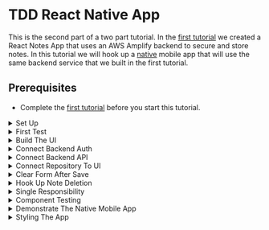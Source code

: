 # TDD React Native App

This is the second part of a two part tutorial. In the [first tutorial](https://github.com/pairing4good/tdd-amplify-react) we created a React Notes App that uses an AWS Amplify backend to secure and store notes. In this tutorial we will hook up a [native](https://en.wikipedia.org/wiki/Mobile_app#Native_app) mobile app that will use the same backend service that we built in the first tutorial.

## Prerequisites

- Complete the [first tutorial](https://github.com/pairing4good/tdd-amplify-react) before you start this tutorial.

<details>
  <summary>Set Up</summary>

## Set Up

- Run `npm install --global expo-cli`
- `cd` to the directory where you store your git repositories
- Run `expo init tdd-amplify-react-native` and select the `blank` template when prompted.
- Run `cd tdd-amplify-react-native`
- Run `npm start`
- In the `Metro Bundler` window found at http://localhost:19002/ click the `Run in web browser` option on the left navigation
- You should see the following message in your browser `Open up App.js to start working on your app!`

- Commit

[Code for this section](https://github.com/pairing4good/tdd-amplify-react-native/commit/e394249d96eba901075e26b1832ea54fec24ca41)

</details>

<details>
  <summary>First Test</summary>

## First Test

- In a new terminal window run `npm install cypress --save-dev` to install Cypress via [npm](https://www.npmjs.com):
- Run `npx cypress open`
- Configure the base url in the `cypress.json` file

```js
{
    "baseUrl": "http://localhost:19006"
}
```

- One of the benefits of using Expo is that it provides multiple ways to access your application. For this test we are using the web browser version to quickly verify the apps behavior.

- Run one or two of the Cypress `examples` to make sure everything is set up correctly.
- **Once you have verified that Cypress is running correctly, delete the `cypress/integration/examples/` directory so that your tests will run faster on your [Continuous Integration (CI) Server](https://en.wikipedia.org/wiki/Continuous_integration).**
- Create a new test called `note.spec.js` under the `cypress\integration\` directory in your project
- Add the following tests to drive the same UI that you created in the first tutorial.

```js
describe("Note Capture", () => {
  before(() => {
    cy.visit("/");
  });

  it("should have header", () => {
    cy.get("[data-testid=note-header]").should("have.text", "My Notes App");
  });

  it("should create a note when name and description provided", () => {
    //cy.get('[data-testid=test-name-0]').should('not.exist');
    //cy.get('[data-testid=test-description-0]').should('not.exist');

    cy.get("[data-testid=note-name-field]").type("test note");
    cy.get("[data-testid=note-description-field]").type(
      "test note description"
    );
    cy.get("[data-testid=note-form-submit]").click();

    // cy.get('[data-testid=note-name-field]').should('have.value', '');
    // cy.get('[data-testid=note-description-field]').should('have.value', '');

    cy.get("[data-testid=test-name-0]").should("have.text", "test note");
    cy.get("[data-testid=test-description-0]").should(
      "have.text",
      "test note description"
    );
  });

  it("should delete note", () => {
    cy.get("[data-testid=test-button-0]").click();

    // cy.get('[data-testid=test-name-0]').should('not.exist')
    // cy.get('[data-testid=test-description-0]').should('not.exist')
  });

  it("should have an option to sign out", () => {
    cy.get("[data-testid=aws-amplify__auth--sign-out-button]").click();
    cy.get(
      "[data-testid=aws-amplify__auth--sign-in-to-your-account-text]"
    ).should("exist");
  });
});
```

- The commented out lines (`//`) will not work until we hook up the backend API

- Run `expo start --web`

Before we proceed let's add a script to run cypress into the `package.json` file in the `scripts` section.

```js
"scripts": {
    "start": "react-scripts start",
    "build": "react-scripts build",
    "test": "react-scripts test",
    "eject": "react-scripts eject",
    "cypress:open": "cypress open"
  }
```

- Now you can run `npm run cypress:open` to open cypress
- Select the `note.spec.js` test

- The tests are Red

Our objective will be to get to Green as quickly as we can in the simplest way possible. Since the backend already exists we will use it as is and build out just enough UI to make it turn Green. Once it is Green then we will Refactor.

[Code for this section](https://github.com/pairing4good/tdd-amplify-react-native/commit/a891634380beff0c0b68a89b7024b2636b36d531)

</details>

<details>
  <summary>Build The UI</summary>

## Build The UI

Build out the simplest UI that will cause the Cypress test to go Green. Once we have green then we will refactor and expand the UI's functionality.

```js
import React from "react";
import { Text, View, TextInput, Button } from "react-native";

export default function App() {
  return (
    <View>
      <Text testID="note-header">My Notes App</Text>
      <TextInput testID="note-name-field" />
      <TextInput testID="note-description-field" />
      <Button testID="note-form-submit" title="Create Note" />

      <Text testID="test-name-0">test note</Text>
      <Text testID="test-description-0">test note description</Text>
      <Button testID="test-button-0" title="Delete note" />
    </View>
  );
}
```

- React Native uses different components than React

  - [View](https://reactnative.dev/docs/view)
  - [Text](https://reactnative.dev/docs/text)
  - [TextInput](https://reactnative.dev/docs/textinput)
  - [Button](https://reactnative.dev/docs/button)

- In React Native `testID` replaces React's `data-testid` but they both render to the same element id in the web.

- Run the Cypress test
- Green
- Commit

[Code for this section](https://github.com/pairing4good/tdd-amplify-react-native/commit/8841993a22da1eb4fdb146870df0c049aa1cdcfe)

</details>

<details>
  <summary>Connect Backend Auth</summary>

## Connect Backend Auth

We want to reuse the same Amplify backend authentication that we created in the first tutorial.

- Go to http://console.aws.amazon.com/
- Select `AWS Amplify`
- Select the application you created in the first tutorial
- Select the `Backend environments` tab
- Select the `Local setup instructions` section
- Copy the provided command (ie: `amplify pull --appId xxxxxxxxxxx --envName xxx`)
- Run the command you copied at the root of your project

```
? Choose your default editor: Visual Studio Code
? Choose the type of app that you're building: javascript
Please tell us about your project
? What javascript framework are you using: react-native
? Source Directory Path:  /
? Distribution Directory Path: /
? Build Command:  npm run-script build
? Start Command: npm run-script start
? Do you plan on modifying this backend?: No
```

- This created the `aws-export.js` and added it to `.gitignore` so that your user credentials are not committed
- Run `npm install aws-amplify-react-native`

- Add authentication to `App.js`

```js
...
import { withAuthenticator } from "aws-amplify-react-native"
import Amplify from "aws-amplify"
import awsconfig from './aws-exports';

Amplify.configure({
  ...awsconfig,
  Analytics: {
    disabled: true,
  },
});

function App() {
  return (
...
  );
}

export default withAuthenticator(App, true)
```

- The `aws-amplify-react-native` library has an [issue](https://github.com/aws-amplify/amplify-js/issues/5918) that requires adding the `Analytics: {disabled: true}` option to the `Amplify.configure` function.

- Add the following to the bottom of the `cypress/support/commands.js` file

```js
const Auth = require("aws-amplify").Auth;
import "cypress-localstorage-commands";
const username = Cypress.env("username");
const password = Cypress.env("password");
const userPoolId = Cypress.env("userPoolId");
const clientId = Cypress.env("clientId");

const awsconfig = {
  aws_user_pools_id: userPoolId,
  aws_user_pools_web_client_id: clientId,
};
Auth.configure(awsconfig);

Cypress.Commands.add("signIn", () => {
  cy.then(() => Auth.signIn(username, password)).then((cognitoUser) => {
    const idToken = cognitoUser.signInUserSession.idToken.jwtToken;
    const accessToken = cognitoUser.signInUserSession.accessToken.jwtToken;

    const makeKey = (name) => `CognitoIdentityServiceProvider
        .${cognitoUser.pool.clientId}
        .${cognitoUser.username}.${name}`;

    cy.setLocalStorage(makeKey("accessToken"), accessToken);
    cy.setLocalStorage(makeKey("idToken"), idToken);
    cy.setLocalStorage(
      `CognitoIdentityServiceProvider.${cognitoUser.pool.clientId}.LastAuthUser`,
      cognitoUser.username
    );
  });
  cy.saveLocalStorage();
});
```

- Create a new file at the root of your project named `cypress.env.json` with the following content

```json
{
  "username": "[Login username you just created]",
  "password": "[Login password you just created]",
  "userPoolId": "[The `aws_user_pools_id` value found in your `src/aws-exports.js`]",
  "clientId": "[The `aws_user_pools_web_client_id` value found in your `src/aws-exports.js`]"
}
```

- Add `cypress.env.json` to `.gitignore` so that it will not be committed and pushed to GitHub

```
#amplify
amplify/\#current-cloud-backend
...
amplifyconfiguration.dart
amplify-build-config.json
amplify-gradle-config.json
amplifytools.xcconfig
.secret-*
cypress.env.json
```

- Add the following set ups and tear downs to `cypress/integration/note.spec.js`

```js
before(() => {
  cy.signIn();
  cy.visit("/");
});

after(() => {
  cy.clearLocalStorageSnapshot();
  cy.clearLocalStorage();
});

beforeEach(() => {
  cy.restoreLocalStorage();
});

afterEach(() => {
  cy.saveLocalStorage();
});
```

- Run the Cypress tests
- Green!
- Commit

[Code for this section](https://github.com/pairing4good/tdd-amplify-react-native/commit/1fb5a25acc72e15c053ea1ad5df988a704540d80)

</details>

<details>
  <summary>Connect Backend API</summary>

## Connect Backend API

We want to reuse the same Amplify backend API that we created in the first tutorial.

- Go to http://console.aws.amazon.com/
- Select `AWS AppSync`
- Select the application you created in the first tutorial
- In the `Integrate with your app` section select the `JavaScript` tab
- Copy the `amplify add codegen --apiId xxxxxxxxxxxxxxxxxxxx` command
- Select `Schema` on the left navigation bar
- Click the `Export schema` dropdown
- Select `schema.json`
- Once it has downloaded move the file to the root of your project
- Run the command you copied (`amplify add codegen --apiId xxxxxxxxxxxxxxxxxxxx`)

```
? Choose the type of app that you're building: javascript
? What javascript framework are you using: react-native
? Choose the code generation language target: javascript
? Enter the file name pattern of graphql queries, mutations and subscriptions: src/graphql/**/*.js
? Do you want to generate/update all possible GraphQL operations - queries, mutations and subscriptions: Yes
? Enter maximum statement depth [increase from default if your schema is deeply nested]: 2
```

- Create a new folder in the `src` directory called `test`
- Create a new file named `NoteRepository.test.js`

```js
import { save, findAll, deleteById } from "../common/NoteRepository";
import { API } from "aws-amplify";
import {
  createNote as createNoteMutation,
  deleteNote as deleteNoteMutation,
} from "../graphql/mutations";
import { listNotes } from "../graphql/queries";

const mockGraphql = jest.fn();
const id = "test-id";

beforeEach(() => {
  API.graphql = mockGraphql;
});

afterEach(() => {
  jest.clearAllMocks();
});

it("should create a new note", () => {
  const note = { name: "test name", description: "test description" };

  save(note);

  expect(mockGraphql.mock.calls.length).toBe(1);
  expect(mockGraphql.mock.calls[0][0]).toStrictEqual({
    query: createNoteMutation,
    variables: { input: note },
  });
});

it("should findAll notes", () => {
  const note = { name: "test name", description: "test description" };

  findAll(note);

  expect(mockGraphql.mock.calls.length).toBe(1);
  expect(mockGraphql.mock.calls[0][0]).toStrictEqual({ query: listNotes });
});

it("should delete note by id", () => {
  deleteById(id);

  expect(mockGraphql.mock.calls.length).toBe(1);
  expect(mockGraphql.mock.calls[0][0]).toStrictEqual({
    query: deleteNoteMutation,
    variables: { input: { id } },
  });
});
```

- Run `npm install jest-expo --save-dev`
- Add the following to your `package.json` file

```json
"scripts": {
  ...
  "test": "jest --watch --testPathPattern=src/test"
},
"jest": {
  "preset": "jest-expo"
}
```

- Run `npm install react-test-renderer --save-dev`
- Run `npm install @react-native-community/netinfo`
- Run `npm run test`

- The tests go Red

- Create a new folder in the `src` directory called `common`
- Create a new file named `NoteRepository.js`

```js
import { API } from "aws-amplify";
import { listNotes } from "../graphql/queries";

export async function findAll() {
  const apiData = await API.graphql({ query: listNotes });
  return apiData.data.listNotes.items;
}
```

- One test goes Green

```js
...
import { createNote as createNoteMutation, deleteNote as deleteNoteMutation} from '../graphql/mutations';

...

export async function save(note){
    const apiData = await API.graphql({ query: createNoteMutation, variables: { input: note } });
    return apiData.data.createNote;
}
```

- One more test goes Green

```js
export async function deleteById(id) {
  return await API.graphql({
    query: deleteNoteMutation,
    variables: { input: { id } },
  });
}
```

- The final test goes Green
- Run the Cypress tests.
- Green!
- Commit

[Code for this section](https://github.com/pairing4good/tdd-amplify-react-native/commit/647dff44562ffa491d5fc1150986dfb3609fb0e2)

</details>

<details>
  <summary>Connect Repository To UI</summary>

## Connect Repository To UI

Now we will test drive the creation and listing of notes

- Uncomment the assertions that will drive us to save the note in `cypress/integration/note.spec.js`

```js
    it('should create a note when name and description provided', () => {
        cy.get('[data-testid=test-name-0]').should('not.exist');
        cy.get('[data-testid=test-description-0]').should('not.exist');
```

- We have a failing test that will drive our production code changes.

```js
import React, { useState, useEffect } from 'react';
...
import { findAll, save } from './src/common/NoteRepository';
...

function App() {
  const [notes, setNotes] = useState([]);
  const [formData, setFormData] = useState({ name: '', description: '' });

  useEffect(() => {
    fetchNotesCallback();
  }, []);

  async function fetchNotesCallback() {
    const notes = await findAll()
    if(notes)
      setNotes(notes);
    else
      setNotes([])
  }

  async function createNote() {
    const newNote = await save(formData);
    const updatedNoteList = [ ...notes, newNote ];
    setNotes(updatedNoteList);
  }

  return (
    <View>
      ...
      <TextInput testID="note-name-field"
        onChangeText={text => setFormData({
          ...formData, 'name': text}
        )}
        value={formData.name}/>

      <TextInput testID="note-description-field"
        onChangeText={text => setFormData({
          ...formData, 'description': text}
        )}
        value={formData.description}/>

      <Button testID="note-form-submit"
        title="Create Note"
        onPress={createNote}/>

      {
        notes.map((note, index) => (
          <div>
            <Text testID={"test-name-" + index}>{note.name}</Text>
            <Text testID={"test-description-" + index}>{note.description}</Text>
            <Button testID={"test-button-" + index} title="Delete note" />
          </div>
        ))
      }
    </View>
  );
}
...
```

Here are syntax differences between React and React Native

- React's `onChange` is replaced with `onChangeText` in React Native
- React passes an event `e` to the `onChange` function where React Native just passes the actual text to the `onChangeText` function
- React's `onClick` is replaced with `onPress` in React Native

- Rerun all of the tests
- Green!
- Commit

[Code for this section](https://github.com/pairing4good/tdd-amplify-react-native/commit/6dc746dd3ee168ef52d8cc8d7f90f5a8cdd5f68c)

</details>

<details>
  <summary>Clear Form After Save</summary>

## Clear Form After Save

Now we will test drive clearing the form values on save

- Uncomment the assertions that will drive us to clear the note form in `cypress/integration/note.spec.js`

```js
cy.get("[data-testid=note-name-field]").should("have.value", "");
cy.get("[data-testid=note-description-field]").should("have.value", "");
```

- We have a failing test that will drive our production code changes.

```js
...
function App() {
...
  async function createNote() {
    ...
    setFormData({name: '', description: ''});
  }
...
```

- Rerun all of the tests
- Green!
- Commit

[Code for this section](https://github.com/pairing4good/tdd-amplify-react-native/commit/b4351d11328af0a275c89c55573589bace4ff04a)

</details>

<details>
  <summary>Hook Up Note Deletion</summary>

## Hook Up Note Deletion

Now we will test drive the deletion of a note

- Uncomment the assertions that will drive us to delete a note in `cypress/integration/note.spec.js`

```js
cy.get("[data-testid=test-name-0]").should("not.exist");
cy.get("[data-testid=test-description-0]").should("not.exist");
```

- We have a failing test that will drive our production code changes.

```js
...
import { findAll, save, deleteById } from './src/common/NoteRepository';
...

function App() {
  ...

  async function deleteNoteCallback( id ) {
    const newNotesArray = notes.filter(note => note.id !== id);
    setNotes(newNotesArray);
    await deleteById(id);
  }

  return (
    <View>
      ...

      <Button testID="note-form-submit"
        title="Create Note"
        onPress={createNote}/>

      {
        notes.map((note, index) => (
          <div>
            ...
            <Button testID={"test-button-" + index}
              onPress={() => deleteNoteCallback(note.id)}
              title="Delete note" />
          </div>
        ))
      }
    </View>
  );
}
...
```

- Rerun all of the tests
- Green!
- Commit

[Code for this section](https://github.com/pairing4good/tdd-amplify-react-native/commit/2062f451c66e3032c540c06c62d5bb8d71f23ded)

</details>

<details>
  <summary>Single Responsibility</summary>

## Single Responsibility

The `App` component is doing way too much. Let's pull the form and the list out into separate components.

- Create a new `note` folder in the `src` directory
- Create a new component named `NoteForm.js` in the `note` directory
- Copy the form to this new component

```js
import React from "react";
import { TextInput, Button } from "react-native";

function NoteForm(props) {
  return (
    <div>
      <TextInput
        testID="note-name-field"
        onChangeText={(text) =>
          props.setFormData({
            ...props.formData,
            name: text,
          })
        }
        value={props.formData.name}
      />

      <TextInput
        testID="note-description-field"
        onChangeText={(text) =>
          props.setFormData({
            ...props.formData,
            description: text,
          })
        }
        value={props.formData.description}
      />

      <Button
        testID="note-form-submit"
        title="Create Note"
        onPress={props.createNote}
      />
    </div>
  );
}

export default NoteForm;
```

- Add the `NoteForm` component to `App.js`

```js
...
import { Text, View, Button } from 'react-native';
...
import NoteForm from './src/note/NoteForm';

...

  return (
    <View>
      ...

      <NoteForm setFormData={setFormData}
        formData={formData}
        createNote={createNote}/>

      ...
    </View>
  );
}
...
```

- Rerun all of your tests
- Green

- Pull out a `Header` component

```js
import React from "react";
import { Text } from "react-native";

function Header() {
  return <Text testID="note-header">My Notes App</Text>;
}

export default Header;
```

```js
...
import Header from './src/note/Header';
...
  return (
    <View>
      <Header/>
      ...
    </View>
  );
}
...
```

- Rerun all of your tests
- Green

- Pull out a `NoteList` component

```js
import React from "react";
import { Text, Button } from "react-native";

function NoteList(props) {
  return (
    <div>
      {props.notes.map((note, index) => (
        <div>
          <Text testID={"test-name-" + index}>{note.name}</Text>
          <Text testID={"test-description-" + index}>{note.description}</Text>
          <Button
            testID={"test-button-" + index}
            onPress={() => props.deleteNoteCallback(note.id)}
            title="Delete note"
          />
        </div>
      ))}
    </div>
  );
}

export default NoteList;
```

```js
...
import { View} from 'react-native';
...
import NoteList from './src/note/NoteList';

...

function App() {
  ...
  return (
    <View>
      ...
      <NoteList notes={notes}
        deleteNoteCallback={deleteNoteCallback}/>
    </View>
  );
}
...
```

- Rerun all of your tests
- Green
- Commit

[Code for this section](https://github.com/pairing4good/tdd-amplify-react-native/commit/44e1b06400d9baa0d5f2a4597401b3eda260b888)

</details>

<details>
  <summary>Component Testing</summary>

## Component Testing

Now that each concern has been pulled out into focused components, we need to move down the testing pyramid and write non-UI tests.

- Run `npm install --save-dev @testing-library/react-native`

- Create a new test `Header.test.js` in the `src/test/` directory

```js
import React from "react";
import { render } from "@testing-library/react-native";
import Header from "../note/Header";

test("should display header", () => {
  const { getByTestId } = render(<Header />);
  const heading = getByTestId("note-header");
  expect(heading.props.children).toBe("My Notes App");
});
```

- Run all the tests
- Green

- Create a new test `NoteList.test.js` in the `src/test/` directory

```js
import React from "react";
import { render, screen, fireEvent } from "@testing-library/react-native";
import NoteList from "../note/NoteList";

const deleteNoteCallback = jest.fn();

const defaultProps = {
  notes: [],
  deleteNoteCallback: deleteNoteCallback,
};

const setup = (props = {}) => {
  const setupProps = { ...defaultProps, ...props };
  return render(<NoteList {...setupProps} />);
};

test("should display nothing when no notes are provided", () => {
  const { queryByTestId } = setup();
  const firstNoteName = queryByTestId("test-name-0");

  expect(firstNoteName).toBeNull();
});
```

- Run all the tests
- Green

- Add another `NoteList` test

```js
test("should display one note when one notes is provided", () => {
  const note = { name: "test name", description: "test description" };
  const { queryByTestId } = setup({ notes: [note] });

  const firstNoteName = queryByTestId("test-name-0");
  expect(firstNoteName.props.children).toBe("test name");

  const firstNoteDescription = queryByTestId("test-description-0");
  expect(firstNoteDescription.props.children).toBe("test description");
});
```

- Run all the tests
- Green

- Add another `NoteList` test

```js
test("should display one note when one notes is provided", () => {
  const firstNote = { name: "test name 1", description: "test description 1" };
  const secondNote = { name: "test name 2", description: "test description 2" };
  const { queryByTestId } = setup({ notes: [firstNote, secondNote] });

  const firstNoteName = queryByTestId("test-name-0");
  expect(firstNoteName.props.children).toBe("test name 1");

  const firstNoteDescription = queryByTestId("test-description-0");
  expect(firstNoteDescription.props.children).toBe("test description 1");

  const secondNoteName = queryByTestId("test-name-1");
  expect(secondNoteName.props.children).toBe("test name 2");

  const secondNoteDescription = queryByTestId("test-description-1");
  expect(secondNoteDescription.props.children).toBe("test description 2");
});
```

- Run all the tests
- Green

- Add another `NoteList` test

```js
test("should delete note when clicked", () => {
  const note = {
    id: 1,
    name: "test name 1",
    description: "test description 1",
  };
  const notes = [note];
  const { getByTestId } = setup({ notes: notes });
  const button = getByTestId("test-button-0");

  fireEvent.press(button);

  expect(deleteNoteCallback.mock.calls.length).toBe(1);
  expect(deleteNoteCallback.mock.calls[0][0]).toStrictEqual(1);
});
```

- Run all the tests
- Green

- Add another `NoteList` test

```js
test("should throw an exception the note array is undefined", () => {
  expect(() => {
    render(<NoteList />);
  }).toThrowError();
});
```

- Run all the tests
- Green

- Create a new test `NoteForm.test.js` in the `src/test/` directory

```js
import React from "react";
import { render, screen, fireEvent } from "@testing-library/react-native";
import NoteForm from "../note/NoteForm";
import "@testing-library/jest-dom/extend-expect";

const createNoteCallback = jest.fn();
const setFormDataCallback = jest.fn();
const formData = { name: "", description: "" };

const setup = () => {
  return render(
    <NoteForm
      notes={[]}
      createNoteCallback={createNoteCallback}
      setFormDataCallback={setFormDataCallback}
      formData={formData}
    />
  );
};

test("should display a create note button", () => {
  const { getByTestId } = setup();
  const button = getByTestId("note-form-submit");

  expect(button.props.children[0].props.children.props.children).toBe(
    "Create Note"
  );
});
```

- Run all the tests
- Green

- Add another `NoteForm` test

```js
test("should display the name placeholder", () => {
  const { getByPlaceholderText } = setup();
  const input = getByPlaceholderText("Note Name");

  expect(input).toBeTruthy();
});
```

- Run all the tests
- **Red**

- Update the input with the placeholder

```js
<TextInput
  testID="note-name-field"
  onChangeText={(text) =>
    props.setFormData({
      ...props.formData,
      name: text,
    })
  }
  placeholder="Note Name"
  value={props.formData.name}
/>
```
- Run all the tests
- Green

- Add another `NoteForm` test

```js
test("should display the description placeholder", () => {
  const { getByPlaceholderText } = setup();
  const input = getByPlaceholderText("Note Description");

  expect(input).toBeTruthy();
});
```
- Run all the tests
- **Red**

- Update the input with the placeholder

```js
<TextInput
  testID="note-description-field"
  onChangeText={(text) =>
    props.setFormData({
      ...props.formData,
      description: text,
    })
  }
  placeholder="Note Description"
  value={props.formData.description}
/>
```
- Run all the tests
- Green

- Add another `NoteForm` test
```js
test('should require name and description', () => {
    formData.name = "";
    formData.description = "";
    const { getByTestId } = setup();

    const button = getByTestId('note-form-submit');

    fireEvent.press(button)

    expect(createNoteCallback.mock.calls.length).toBe(0);
});
```
- Run all the tests
- **Red**

- Add validation for name and description
```js
function NoteForm(props) {

  function createNote() {
      if (!props.formData.name || !props.formData.description) return;
      props.createNote();
      props.setFormData({name: '', description: ''});
  }
  
  return (
    <View>
        ...
        <Button testID="note-form-submit" 
            title="Create Note" 
            onPress={createNote}/>
    </View>
  );
}
...
```

```js
function App() {
  ...

  async function createNote() {
    const newNote = await save(formData);
    const updatedNoteList = [ ...notes, newNote ];
    setNotes(updatedNoteList); 
  }

  ...

  return (
    ...
  );
}
...
```
- I moved the form name and description reset to the `NoteForm` component to keep reset with the fields that it resets.
- Run all the tests
- Green

- Add another `NoteForm` test
```js
test('should require name when description provided', () => {
    formData.name = "";
    formData.description = "test description";
    const { getByTestId } = setup();

    const button = getByTestId('note-form-submit');

    fireEvent.press(button)

    expect(createNoteCallback.mock.calls.length).toBe(0);
});
```
- Run all the tests
- Green

- Add another `NoteForm` test
```js
test('should require description when name provided', () => {
    formData.name = "test name";
    formData.description = "";
    const { getByTestId } = setup();

    const button = getByTestId('note-form-submit');

    fireEvent.press(button)

    expect(createNoteCallback.mock.calls.length).toBe(0);
});
```
- Run all the tests
- Green

- Add another `NoteForm` test
```js
test('should add a new note when name and description are provided', () => {
    formData.name = "test name";
    formData.description = "test description";
    const { getByTestId } = setup();

    const button = getByTestId('note-form-submit');

    fireEvent.press(button)

    expect(createNoteCallback.mock.calls.length).toBe(1);
});
```
- Run all the tests
- Green

- Add another `NoteForm` test
```js
test('should add a new note when name and description are provided', () => {
    formData.name = "test name";
    formData.description = "test description";
    const { getByTestId } = setup();

    const button = getByTestId('note-form-submit');

    fireEvent.press(button)

    expect(setFormDataCallback).toHaveBeenCalledWith({name: '', description: ''});
});
```
- Run all the tests
- Green
- Commit

[Code for this section](https://github.com/pairing4good/tdd-amplify-react-native/commit/6c98e133369339d7ef5c4a4c6539c77835ae12cc)

</details>

<details>
  <summary>Demonstrate The Native Mobile App</summary>

## Demonstrate The Native Mobile App
Up until now we have been using Expos Web view to test drive this app.  
- Run `expo start`
- Open http://localhost:19002/
- Set up one of the following
  - [iPhone Expo App](https://apps.apple.com/app/apple-store/id982107779)
  - [Android Expo App](https://play.google.com/store/apps/details?id=host.exp.exponent&referrer=www)
  - [iOS Simulator](https://docs.expo.io/workflow/ios-simulator)
  - [Android Studio Emulator](https://docs.expo.io/workflow/android-studio-emulator)

I installed the iPhone Expo App from the Apple Store.  I used my iPhone camera to scan the [QR Code](https://en.wikipedia.org/wiki/QR_code) provided in the [Metro Bundler](http://localhost:19002).

- I entered a new note through my iPhone
- I opened the Amplify web app that I deployed in the first tutorial.
- I refreshed the web app and verified that the new note is listed.
- I added a note through the web but it did not list the new note on the mobile app

```
Given a new note was entered outside of the mobile app
When I pull down to refresh
Then the new note is listed
```
- This is a new user story that came out of the mobile native app demo.
- In order to test drive this we will set up the auto refresh in the `NoteList` component so we can pass in the function and the refresh interval.
```js
...
const fetchNotesCallback = jest.fn();

const defaultProps = { 
    notes: [],
    deleteNoteCallback: deleteNoteCallback,
    fetchNotesCallback: fetchNotesCallback,
    interval: 1
 };
  
...

test('should reload the note list on the specified interval', () => {
    const oneMillisecond = 1
    setup({interval: oneMillisecond});

    expect(fetchNotesCallback.mock.calls.length > 1).toBe(true);
});
```
- Run all the tests
- **Red**

```js
useEffect(() => {
  const interval = setInterval(() => { props.fetchNotesCallback() }, props.interval);
  return () => clearInterval(interval);
}, []);
```
- The `useEffect` React hook is called during the loading of the page by React Native.  
- Run all the tests
- Green
- Commit

While fetching new notes every second is one way to solve this problem, this is a very expensive way to solve this problem.  Imagine 1000 users were calling your GraphQL API every second all day long (~86 million calls).  For a production application it would be better to push changes out to each user.  [DynamoDB Streams](https://docs.aws.amazon.com/amazondynamodb/latest/developerguide/Streams.html) enable this functionality.  It's outside the scope of this tutorial to set this up.

[Code for this section](https://github.com/pairing4good/tdd-amplify-react-native/commit/86af35bf4af3a7d77e9f47b9f1d3b2d87da3ad38)

</details>

<details>
  <summary>Styling The App</summary>

## Styling The App
Now let's use [React Native Elements](https://reactnativeelements.com) toolkit to improve the Note Application's look-and-feel.

- Run `npm install react-native-elements`
- Run `npm install react-native-safe-area-context`

- Add [padding](https://developer.mozilla.org/en-US/docs/Web/CSS/padding) to the top level `View` component in `App.js`
```js
...
<View style={{padding: 20}}>
  ...
</View>
...
```

- In the `Header` component, switch the import of the `Text` component from `react-native` to `react-native-elements` and add `h1` to the new [Text](https://reactnativeelements.com/docs/text) component.
```js
...
import { Text } from 'react-native-elements';

function Header() {
  
  return (
    <Text testID="note-header" h1>My Notes App</Text>
  );
}
...
```

- In the `NoteForm` component, switch to use `react-native-elements`.  The component `TextInput` is replaced with `Input`.
```js
...
import {View } from 'react-native';
import {Input, Button } from 'react-native-elements';
...
  
  return (
    <View>
        <Input testID="note-name-field" 
        ...

        <Input testID="note-description-field" 
        ...

        <Button testID="note-form-submit" 
        ...
    </View>
  );
}
...
```

- In the `NoteList` component, switch to use `react-native-elements`.  The notes use a `Card` style similar to what was used in the first tutorial.  The notes also use a [ScrollView](https://reactnative.dev/docs/scrollview) in order for users to view their entire list of notes.
```js
...
import {SafeAreaView, ScrollView,} from 'react-native';
import {Card, Button, Text, ListItem} from 'react-native-elements';

function NoteList(props) {
...
  return (
    <SafeAreaView style={{flex: 1}}>
      <ScrollView>
        {
            props.notes.map((note, index) => (
              <ListItem key={index}>
                  <Card containerStyle={{flex: 1}}>
                      <Card.Title testID={"test-name-" + index}>{note.name}</Card.Title>
                      <Card.Divider/>
                      <Text testID={"test-description-" + index}>{note.description}</Text>
                      <Button testID={"test-button-" + index }  
                        style={{padding: 10}}
                        onPress={() => props.deleteNoteCallback(note.id)}
                        title="Delete note"/>
                  </Card>
                </ListItem>
            ))
        }
        </ScrollView>
      </SafeAreaView>
  );
}
...
```

- Run all the tests
- Red

- The structure of the `NoteForm` component changed so one of the component test is breaking.  Update the test to point to the new location.
```js
test('should display a create note button', () => {
    const { getByTestId } = setup();
    const button = getByTestId('note-form-submit')
    
    expect(button.props.children[0].props.children[2].props.children).toBe('Create Note')
});
```

- Run all the tests
- Green
- Commit

[Code for this section](https://github.com/pairing4good/tdd-amplify-react-native/commit/4dab8bb942d3f549719134d3467927970fcb6de6)

</details>